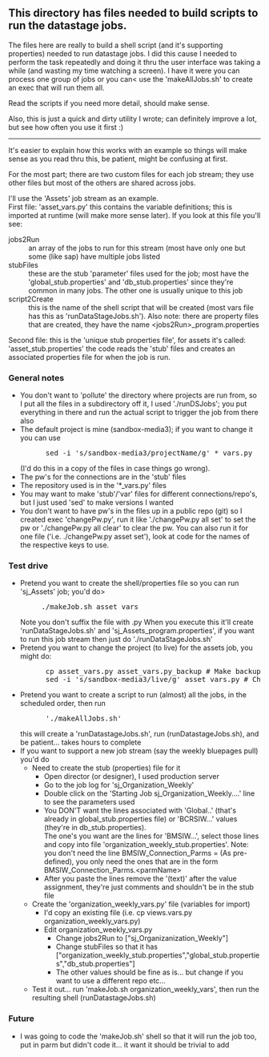 <h2>This directory has files needed to build scripts to run the datastage jobs.</h2>

<p>The files here are really to build a shell script (and it's supporting properties) needed to run datastage jobs.
I did this cause I needed to perform the task repeatedly and doing it thru the user interface was taking
a while (and wasting my time watching a screen).  I have it were you can process one group of jobs or you can<
use the 'makeAllJobs.sh' to create an exec that will run them all.</p>
<p>Read the scripts if you need more detail, should make sense.</p>
<p>Also, this is just a quick and dirty utility I wrote; can definitely improve a lot, but see how often
you use it first :)</p>

<hr />
<p>It's easier to explain how this works with an example so things will make sense as you read thru this,
be patient, might be confusing at first.</p>

<p>For the most part; there are two custom files for each job stream; they use other files but
most of the others are shared across jobs.</p>

<p>I'll use the 'Assets' job stream as an example.<br/>
First file: 'asset_vars.py' this contains the variable definitions; this is imported at runtime (will 
  make more sense later).  If you look at this file you'll see:

<dl>
  <dt>jobs2Run</dt>
    <dd>an array of the jobs to run for this stream (most have only one but some (like sap) have
        multiple jobs listed</dd>
  <dt>stubFiles</dt>
    <dd>these are the stub 'parameter' files used for the job; most have the 'global_stub.properties'
        and 'db_stub.properties' since they're common in many jobs.  The other one is usually 
        unique to this job</dd>
  <dt>script2Create</dt>
    <dd>this is the name of the shell script that will be created (most vars file has
        this as 'runDataStageJobs.sh').  Also note: there are property files that are
        created, they have the name &lt;jobs2Run&gt;_program.properties</dd>
</dl>


<p>Second file: this is the 'unique stub properties file', for assets it's called: 'asset_stub.properties'
    the code reads the 'stub' files and creates an associated properties file for when the job is run.</p>

<h3>General notes</h3>
<ul>
  <li>You don't want to 'pollute' the directory where projects are run from, so I put all the files
      in a subdirectory off it, I used './runDSJobs'; you put everything in there and run the actual
      script to trigger the job from there also</li>
  <li>The default project is mine (sandbox-media3); if you want to change it you can use<pre>
      sed -i 's/sandbox-media3/projectName/g' *_vars.py</pre>
      (I'd do this in a copy of the files in case things go wrong).</li>
  <li>The pw's for the connections are in the 'stub' files</li>
  <li>The repository used is in the '*_vars.py' files</li>
  <li>You may want to make 'stub'/'var' files for different connections/repo's, but I just used 'sed' to 
      make versions I wanted</li>
  <li>You don't want to have pw's in the files up in a public repo (git) so I created exec 'changePw.py', 
      run it like './changePw.py all set' to set the pw or './changePw.py all clear' to clear the pw.
      You can also run it for one file ('i.e. ./changePw.py asset set'), look at code for the names of
      the respective keys to use.</li>
</ul>

<h3>Test drive</h3>
<ul>
  <li>Pretend you want to create the shell/properties file so you can run 'sj_Assets' job; you'd do><pre>
     ./makeJob.sh asset_vars</pre>
      Note you don't suffix the file with .py
      When you execute this it'll create 'runDataStageJobs.sh' and 'sj_Assets_program.properties', if you
      want to run this job stream then just do './runDataStageJobs.sh'</li>
  <li>Pretend you want to change the project (to live) for the assets job, you might do:<pre>
      cp asset_vars.py asset_vars.py_backup # Make backup
      sed -i 's/sandbox-media3/live/g' asset_vars.py # Change inplace</pre></li>
  <li>Pretend you want to create a script to run (almost) all the jobs, in the scheduled order, then run<pre>
      './makeAllJobs.sh'</pre>
      this will create a 'runDatastageJobs.sh', run (runDatastageJobs.sh), and be patient... takes hours 
      to complete</li>
  <li>If you want to support a new job stream (say the weekly bluepages pull) you'd do
    <ul>
      <li>Need to create the stub (properties) file for it
          <ul>
            <li>Open director (or designer), I used production server</li>
            <li>Go to the job log for 'sj_Organization_Weekly'</li>
            <li>Double click on the 'Starting Job sj_Organization_Weekly....' line to see the parameters used</li>
            <li>You DON'T want the lines associated with 'Global..' (that's already in global_stub.properties file) or
                'BCRSIW...' values (they're in db_stub.properties). <br/>The one's you want are the lines for 'BMSIW...',
                select those lines and copy into file 'organization_weekly_stub.properties'.  Note: you don't need the
                line BMSIW_Connection_Parms = (As pre-defined), you only need the ones that are in the
                form BMSIW_Connection_Parms.&lt;parmName&gt;</li>
            <li>After you paste the lines remove the '(text)' after the value assignment, they're just comments and
                shouldn't be in the stub file</li>
          </ul>
      </li>
      <li>Create the 'organization_weekly_vars.py' file (variables for import)
        <ul>
          <li>I'd copy an existing file (i.e. cp views.vars.py organization_weekly_vars.py)</li>
          <li>Edit organization_weekly_vars.py
             <ul>
                <li>Change jobs2Run to ["sj_Organizanization_Weekly"]</li>
                <li>Change stubFiles so that it has ["organization_weekly_stub.properties","global_stub.properties","db_stub.properties"]</li>
                <li>The other values should be fine as is... but change if you want to use a different repo etc...</li>
             </ul>
          </li>
        </ul>
      </li>
      <li>Test it out... run 'makeJob.sh organization_weekly_vars', then run the resulting shell (runDatastageJobs.sh)</li>
    </ul>
  </li>
</ul>      

<h3>Future</h3>
<ul>
  <li>I was going to code the 'makeJob.sh' shell so that it will run the job too, put in parm but didn't
      code it... it want it should be trivial to add</li>
</ul>
  